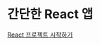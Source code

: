 # 간단한 React 앱

[React 프로젝트 시작하기](https://docs.google.com/document/d/111NrC3z7ABeDXXqk5mLlbrw5TSnK4wrLgw63772eJnA/view)
